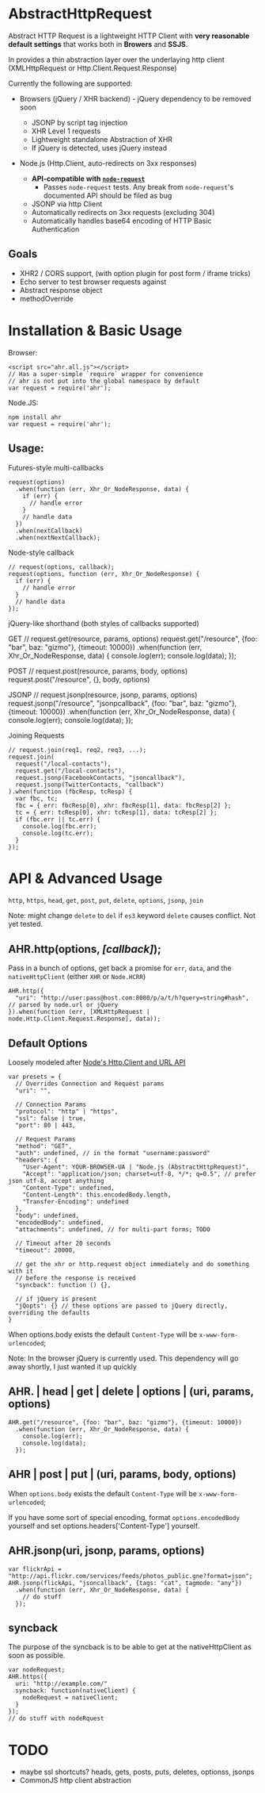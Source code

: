 AbstractHttpRequest
====

Abstract HTTP Request is a lightweight HTTP Client with **very reasonable default settings** that works both in **Browers** and **SSJS**.

In provides a thin abstraction layer over the underlaying http client (XMLHttpRequest or Http.Client.Request.Response)

Currently the following are supported:

  * Browsers (jQuery / XHR backend) - jQuery dependency to be removed soon
    * JSONP by script tag injection
    * XHR Level 1 requests
    * Lightweight standalone Abstraction of XHR
    * If jQuery is detected, uses jQuery instead

  * Node.js (Http.Client, auto-redirects on 3xx responses)
    * **API-compatible with [`node-request`](http://github.com/mikeal/node-utils/tree/master/request/)**
      * Passes `node-request` tests. Any break from `node-request`'s documented API should be filed as bug
    * JSONP via http Client
    * Automatically redirects on 3xx requests (excluding 304)
    * Automatically handles base64 encoding of HTTP Basic Authentication

Goals
----

  * XHR2 / CORS support, (with option plugin for post form / iframe tricks)
  * Echo server to test browser requests against
  * Abstract response object
  * methodOverride

Installation & Basic Usage
====

Browser:

    <script src="ahr.all.js"></script>
    // Has a super-simple `require` wrapper for convenience
    // ahr is not put into the global namespace by default
    var request = require('ahr');

Node.JS:

    npm install ahr
    var request = require('ahr');

Usage:
----

Futures-style multi-callbacks

    request(options)
      .when(function (err, Xhr_Or_NodeResponse, data) {
        if (err) {
          // handle error
        }
        // handle data
      })
      .when(nextCallback)
      .when(nextNextCallback);

Node-style callback

    // request(options, callback);
    request(options, function (err, Xhr_Or_NodeResponse) {
      if (err) {
        // handle error
      }
      // handle data
    });

jQuery-like shorthand (both styles of callbacks supported)

GET
    // request.get(resource, params, options)
    request.get("/resource", {foo: "bar", baz: "gizmo"}, {timeout: 10000})
      .when(function (err, Xhr_Or_NodeResponse, data) {
        console.log(err);
        console.log(data);
      });

POST
    // request.post(resource, params, body, options)
    request.post("/resource", {}, body, options)

JSONP
    // request.jsonp(resource, jsonp, params, options)
    request.jsonp("/resource", "jsonpcallback", {foo: "bar", baz: "gizmo"}, {timeout: 10000})
      .when(function (err, Xhr_Or_NodeResponse, data) {
        console.log(err);
        console.log(data);
      });

Joining Requests

    // request.join(req1, req2, req3, ...);
    request.join(
      request("/local-contacts"),
      request.get("/local-contacts"),
      request.jsonp(FacebookContacts, "jsoncallback"),
      request.jsonp(TwitterContacts, "callback")
    ).when(function (fbcResp, tcResp) {
      var fbc, tc;
      fbc = { err: fbcResp[0], xhr: fbcResp[1], data: fbcResp[2] };
      tc = { err: tcResp[0], xhr: tcResp[1], data: tcResp[2] };
      if (fbc.err || tc.err) {
        console.log(fbc.err);
        console.log(tc.err);
      }
    });


API & Advanced Usage
====

`http`, `https`, `head`, `get`, `post`, `put`, `delete`, `options`, `jsonp`, `join`

Note: might change `delete` to `del` if `es3` keyword `delete` causes conflict. Not yet tested.

AHR.http(options, *[callback]*);
----

Pass in a bunch of options, get back a promise for `err`, `data`, and the `nativeHttpClient` (either `XHR` or `Node.HCRR`)

    AHR.http({
      "uri": "http://user:pass@host.com:8080/p/a/t/h?query=string#hash", // parsed by node.url or jQuery
    }).when(function (err, [XMLHttpRequest | node.Http.Client.Request.Response], data));

Default Options
----

Loosely modeled after [Node's Http.Client and URL API]("http://nodejs.org/api.html")

    var presets = {
      // Overrides Connection and Request params
      "uri": "",

      // Connection Params
      "protocol": "http" | "https",
      "ssl": false | true,
      "port": 80 | 443,

      // Request Params
      "method": "GET",
      "auth": undefined, // in the format "username:password"
      "headers": {
        "User-Agent": YOUR-BROWSER-UA | "Node.js (AbstractHttpRequest)",
        "Accept": "application/json; charset=utf-8, */*; q=0.5", // prefer json utf-8, accept anything
        "Content-Type": undefined,
        "Content-Length": this.encodedBody.length,
        "Transfer-Encoding": undefined
      },
      "body": undefined,
      "encodedBody": undefined,
      "attachments": undefined, // for multi-part forms; TODO

      // Timeout after 20 seconds
      "timeout": 20000,

      // get the xhr or http.request object immediately and do something with it 
      // before the response is received
      "syncback": function () {},

      // if jQuery is present
      "jQopts": {} // these options are passed to jQuery directly, overriding the defaults
    }

When options.body exists the default `Content-Type` will be `x-www-form-urlencoded`;


Note: In the browser jQuery is currently used. This dependency will go away shortly, I just wanted it up quickly

AHR. | head | get | delete | options | (uri, params, options)
----

    AHR.get("/resource", {foo: "bar", baz: "gizmo"}, {timeout: 10000})
      .when(function (err, Xhr_Or_NodeResponse, data) {
        console.log(err);
        console.log(data);
      });

AHR | post | put | (uri, params, body, options)
----

When `options.body` exists the default `Content-Type` will be `x-www-form-urlencoded`;

If you have some sort of special encoding, format `options.encodedBody` yourself and set options.headers['Content-Type'] yourself.


AHR.jsonp(uri, jsonp, params, options)
----

    var flickrApi = "http://api.flickr.com/services/feeds/photos_public.gne?format=json";
    AHR.jsonp(flickApi, "jsoncallback", {tags: "cat", tagmode: "any"})
      .when(function (err, Xhr_Or_NodeResponse, data) {
        // do stuff
      });

syncback
----

The purpose of the syncback is to be able to get at the nativeHttpClient as soon as possible.

    var nodeRequest;
    AHR.https({
      uri: "http://example.com/"
      syncback: function(nativeClient) {
        nodeRequest = nativeClient;
      }
    });
    // do stuff with nodeRquest

TODO
====

  * maybe ssl shortcuts? heads, gets, posts, puts, deletes, optionss, jsonps
  * CommonJS http client abstraction
